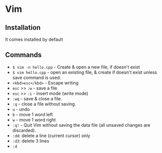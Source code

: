 # Vim

## Installation

It comes installed by default

## Commands

- `$ vim -n hello.cpp` - Create & open a new file, if doesn't exist
- `$ vim hello.cpp` - open an existing file, & create if doesn't exist unless save command is used.
- `<kbd>esc</kbd>` - Escape writing
- `esc` >> `:w` - save a file
- `esc` >> `:i` - insert mode (write mode)
- `:wq` - save & close a file.
- `:q` - close a file without saving.
- `u` - undo
- `b` - move 1 word left
- `w` - move 1 word right
- `:q!` - Quit Vim without saving the data file (all unsaved changes are discarded).
- `:dd`: delete a line (current cursor) only
- `:d3`: delete 3 lines
- `:d`
